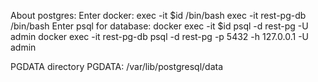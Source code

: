 About postgres:
Enter docker:                   exec -it $id /bin/bash
                                exec -it rest-pg-db /bin/bash
Enter psql for database:        docker exec -it $id psql -d rest-pg -U admin
                                docker exec -it rest-pg-db psql -d rest-pg -p 5432 -h 127.0.0.1 -U admin

PGDATA directory                PGDATA: /var/lib/postgresql/data 